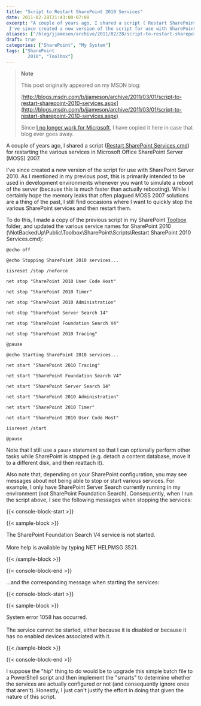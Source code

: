 ```yaml
---
title: "Script to Restart SharePoint 2010 Services"
date: 2011-02-28T21:43:00-07:00
excerpt: "A couple of years ago, I shared a script ( Restart SharePoint Services.cmd ) for restarting the various services in Microsoft Office SharePoint Server (MOSS) 2007. 
 I've since created a new version of the script for use with SharePoint Server 2010...."
aliases: ["/blog/jjameson/archive/2011/02/28/script-to-restart-sharepoint-2010-services.aspx"]
draft: true
categories: ["SharePoint", "My System"]
tags: ["SharePoint 
		2010", "Toolbox"]
---
```


> **Note**
>
> This post originally appeared on my MSDN blog:
>
> [http://blogs.msdn.com/b/jjameson/archive/2011/03/01/script-to-restart-sharepoint-2010-services.aspx](http://blogs.msdn.com/b/jjameson/archive/2011/03/01/script-to-restart-sharepoint-2010-services.aspx)
>
> Since
> [I no longer work for Microsoft](/blog/jjameson/2011/09/02/last-day-with-microsoft), I have copied it here in case that blog
> ever goes away.

A couple of years ago, I shared a script ([Restart
SharePoint Services.cmd](/blog/jjameson/2009/03/26/script-to-restart-sharepoint-services)) for restarting the various services in Microsoft Office  SharePoint Server (MOSS) 2007.

I've since created a new version of the script for use with SharePoint Server  2010. As I mentioned in my previous post, this is primarily intended to be used  in development environments whenever you want to simulate a reboot of the server  (because this is much faster than actually rebooting). While I certainly hope the  memory leaks that often plagued MOSS 2007 solutions are a thing of the past, I still  find occasions where I want to quickly stop the various SharePoint services and  then restart them.

To do this, I made a copy of the previous script in my SharePoint [Toolbox](/blog/jjameson/2007/03/22/backedup-and-notbackedup)  folder, and updated the various service names for SharePoint 2010 (\NotBackedUp\Public\Toolbox\SharePoint\Scripts\Restart  SharePoint 2010 Services.cmd):

```
@echo off

@echo Stopping SharePoint 2010 services...

iisreset /stop /noforce

net stop "SharePoint 2010 User Code Host"

net stop "SharePoint 2010 Timer"

net stop "SharePoint 2010 Administration"

net stop "SharePoint Server Search 14"

net stop "SharePoint Foundation Search V4"

net stop "SharePoint 2010 Tracing"

@pause

@echo Starting SharePoint 2010 services...

net start "SharePoint 2010 Tracing"

net start "SharePoint Foundation Search V4"

net start "SharePoint Server Search 14"

net start "SharePoint 2010 Administration"

net start "SharePoint 2010 Timer"

net start "SharePoint 2010 User Code Host"

iisreset /start

@pause
```

Note that I still use a `pause` statement so that I can optionally  perform other tasks while SharePoint is stopped (e.g. detach a content database,  move it to a different disk, and then reattach it).

Also note that, depending on your SharePoint configuration, you may see messages  about not being able to stop or start various services. For example, I only have  SharePoint Server Search currently running in my environment (not SharePoint Foundation  Search). Consequently, when I run the script above, I see the following messages  when stopping the services:

{{< console-block-start >}}

{{< sample-block >}}

The SharePoint Foundation Search V4 service is not started.\
\
More help is available by typing NET HELPMSG 3521.

{{< /sample-block >}}

{{< console-block-end >}}

...and the corresponding message when starting the services:

{{< console-block-start >}}

{{< sample-block >}}

System error 1058 has occurred.\
\
The service cannot be started, either because it is disabled or because it has
no enabled devices associated with it.

{{< /sample-block >}}

{{< console-block-end >}}

I suppose the "hip" thing to do would be to upgrade this simple batch file to  a PowerShell script and then implement the "smarts" to determine whether the services  are actually configured or not (and consequently ignore ones that aren't). Honestly,  I just can't justify the effort in doing that given the nature of this script.

